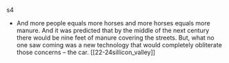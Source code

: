 s4
- And more people equals more horses and more horses equals more manure. And it was predicted that by the middle of the next century there would be nine feet of manure covering the streets. But, what no one saw coming was a new technology that would completely obliterate those concerns – the car. 
[[22-24sillicon_valley]]